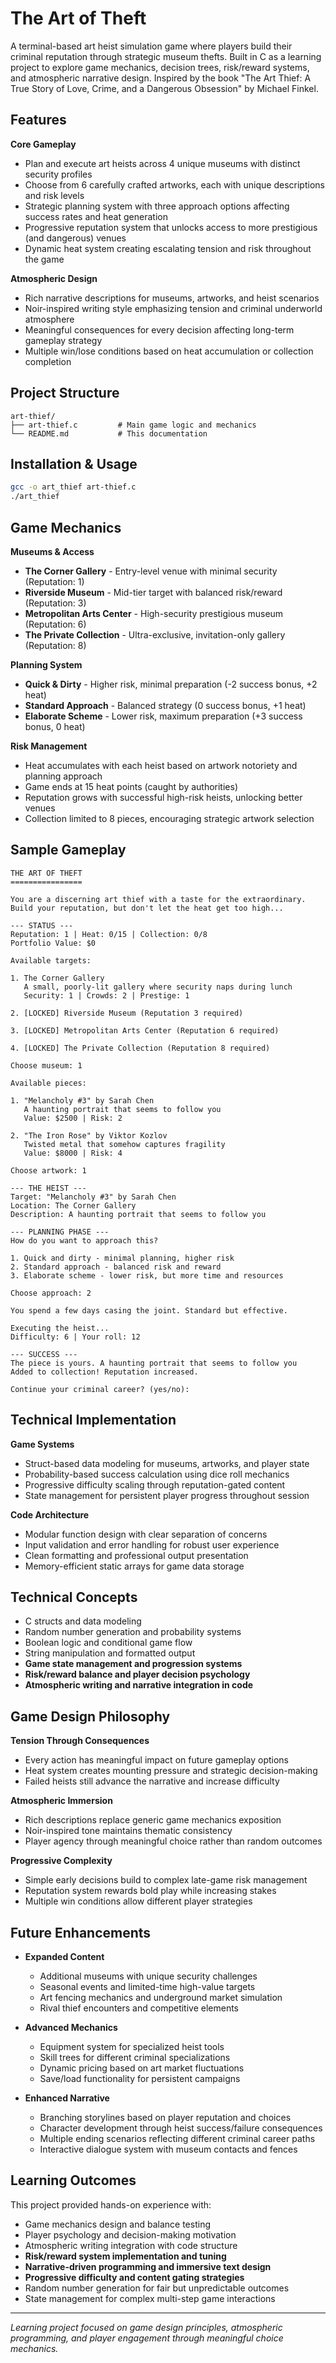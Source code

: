 # The Art of Theft
A terminal-based art heist simulation game where players build their criminal reputation through strategic museum thefts. Built in C as a learning project to explore game mechanics, decision trees, risk/reward systems, and atmospheric narrative design. Inspired by the book "The Art Thief: A True Story of Love, Crime, and a Dangerous Obsession" by Michael Finkel.

## Features
**Core Gameplay**
- Plan and execute art heists across 4 unique museums with distinct security profiles
- Choose from 6 carefully crafted artworks, each with unique descriptions and risk levels
- Strategic planning system with three approach options affecting success rates and heat generation
- Progressive reputation system that unlocks access to more prestigious (and dangerous) venues
- Dynamic heat system creating escalating tension and risk throughout the game

**Atmospheric Design**
- Rich narrative descriptions for museums, artworks, and heist scenarios
- Noir-inspired writing style emphasizing tension and criminal underworld atmosphere
- Meaningful consequences for every decision affecting long-term gameplay strategy
- Multiple win/lose conditions based on heat accumulation or collection completion

## Project Structure
```
art-thief/
├── art-thief.c         # Main game logic and mechanics
└── README.md           # This documentation
```

## Installation & Usage
```bash
gcc -o art_thief art-thief.c
./art_thief
```

## Game Mechanics
**Museums & Access**
- **The Corner Gallery** - Entry-level venue with minimal security (Reputation: 1)
- **Riverside Museum** - Mid-tier target with balanced risk/reward (Reputation: 3)
- **Metropolitan Arts Center** - High-security prestigious museum (Reputation: 6)
- **The Private Collection** - Ultra-exclusive, invitation-only gallery (Reputation: 8)

**Planning System**
- **Quick & Dirty** - Higher risk, minimal preparation (-2 success bonus, +2 heat)
- **Standard Approach** - Balanced strategy (0 success bonus, +1 heat)
- **Elaborate Scheme** - Lower risk, maximum preparation (+3 success bonus, 0 heat)

**Risk Management**
- Heat accumulates with each heist based on artwork notoriety and planning approach
- Game ends at 15 heat points (caught by authorities)
- Reputation grows with successful high-risk heists, unlocking better venues
- Collection limited to 8 pieces, encouraging strategic artwork selection

## Sample Gameplay
```
THE ART OF THEFT
================

You are a discerning art thief with a taste for the extraordinary.
Build your reputation, but don't let the heat get too high...

--- STATUS ---
Reputation: 1 | Heat: 0/15 | Collection: 0/8
Portfolio Value: $0

Available targets:

1. The Corner Gallery
   A small, poorly-lit gallery where security naps during lunch
   Security: 1 | Crowds: 2 | Prestige: 1

2. [LOCKED] Riverside Museum (Reputation 3 required)

3. [LOCKED] Metropolitan Arts Center (Reputation 6 required)

4. [LOCKED] The Private Collection (Reputation 8 required)

Choose museum: 1

Available pieces:

1. "Melancholy #3" by Sarah Chen
   A haunting portrait that seems to follow you
   Value: $2500 | Risk: 2

2. "The Iron Rose" by Viktor Kozlov
   Twisted metal that somehow captures fragility
   Value: $8000 | Risk: 4

Choose artwork: 1

--- THE HEIST ---
Target: "Melancholy #3" by Sarah Chen
Location: The Corner Gallery
Description: A haunting portrait that seems to follow you

--- PLANNING PHASE ---
How do you want to approach this?

1. Quick and dirty - minimal planning, higher risk
2. Standard approach - balanced risk and reward
3. Elaborate scheme - lower risk, but more time and resources

Choose approach: 2

You spend a few days casing the joint. Standard but effective.

Executing the heist...
Difficulty: 6 | Your roll: 12

--- SUCCESS ---
The piece is yours. A haunting portrait that seems to follow you
Added to collection! Reputation increased.

Continue your criminal career? (yes/no):
```

## Technical Implementation
**Game Systems**
- Struct-based data modeling for museums, artworks, and player state
- Probability-based success calculation using dice roll mechanics
- Progressive difficulty scaling through reputation-gated content
- State management for persistent player progress throughout session

**Code Architecture**
- Modular function design with clear separation of concerns
- Input validation and error handling for robust user experience
- Clean formatting and professional output presentation
- Memory-efficient static arrays for game data storage

## Technical Concepts
- C structs and data modeling
- Random number generation and probability systems
- Boolean logic and conditional game flow
- String manipulation and formatted output
- **Game state management and progression systems**
- **Risk/reward balance and player decision psychology**
- **Atmospheric writing and narrative integration in code**

## Game Design Philosophy
**Tension Through Consequences**
- Every action has meaningful impact on future gameplay options
- Heat system creates mounting pressure and strategic decision-making
- Failed heists still advance the narrative and increase difficulty

**Atmospheric Immersion**
- Rich descriptions replace generic game mechanics exposition
- Noir-inspired tone maintains thematic consistency
- Player agency through meaningful choice rather than random outcomes

**Progressive Complexity**
- Simple early decisions build to complex late-game risk management
- Reputation system rewards bold play while increasing stakes
- Multiple win conditions allow different player strategies

## Future Enhancements
- **Expanded Content**
  - Additional museums with unique security challenges
  - Seasonal events and limited-time high-value targets
  - Art fencing mechanics and underground market simulation
  - Rival thief encounters and competitive elements

- **Advanced Mechanics**
  - Equipment system for specialized heist tools
  - Skill trees for different criminal specializations
  - Dynamic pricing based on art market fluctuations
  - Save/load functionality for persistent campaigns

- **Enhanced Narrative**
  - Branching storylines based on player reputation and choices
  - Character development through heist success/failure consequences
  - Multiple ending scenarios reflecting different criminal career paths
  - Interactive dialogue system with museum contacts and fences

## Learning Outcomes
This project provided hands-on experience with:
- Game mechanics design and balance testing
- Player psychology and decision-making motivation
- Atmospheric writing integration with code structure
- **Risk/reward system implementation and tuning**
- **Narrative-driven programming and immersive text design**
- **Progressive difficulty and content gating strategies**
- Random number generation for fair but unpredictable outcomes
- State management for complex multi-step game interactions

---
*Learning project focused on game design principles, atmospheric programming, and player engagement through meaningful choice mechanics.*